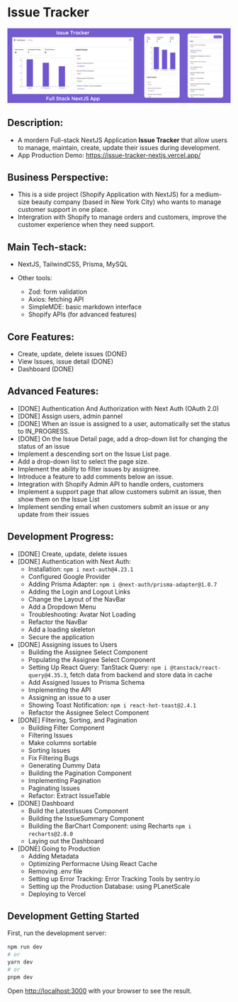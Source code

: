 # Issue Tracker

![Issue Tracker](public/issue-tracker-demo.png)

## Description:

- A mordern Full-stack NextJS Application **Issue Tracker** that allow users to manage, maintain, create, update their issues during development.
- App Production Demo: https://issue-tracker-nextjs.vercel.app/

## Business Perspective:

- This is a side project (Shopify Application with NextJS) for a medium-size beauty company (based in New York City) who wants to manage customer support in one place.
- Intergration with Shopify to manage orders and customers, improve the customer experience when they need support.

## Main Tech-stack:

- NextJS, TailwindCSS, Prisma, MySQL

- Other tools:
  - Zod: form validation
  - Axios: fetching API
  - SimpleMDE: basic markdown interface
  - Shopify APIs (for advanced features)

## Core Features:

- Create, update, delete issues (DONE)
- View Issues, issue detail (DONE)
- Dashboard (DONE)

## Advanced Features:

- [DONE] Authentication And Authorization with Next Auth (OAuth 2.0)
- [DONE] Assign users, admin pannel
- [DONE] When an issue is assigned to a user, automatically set the status to IN_PROGRESS.
- [DONE] On the Issue Detail page, add a drop-down list for changing the status of an issue
- Implement a descending sort on the Issue List page.
- Add a drop-down list to select the page size.
- Implement the ability to filter issues by assignee.
- Introduce a feature to add comments below an issue.
- Integration with Shopify Admin API to handle orders, customers
- Implement a support page that allow customers submit an issue, then show them on the Issue List
- Implement sending email when customers submit an issue or any update from their issues

## Development Progress:

- [DONE] Create, update, delete issues
- [DONE] Authentication with Next Auth:
  - Installation: `npm i next-auth@4.23.1`
  - Configured Google Provider
  - Adding Prisma Adapter: `npm i @next-auth/prisma-adapter@1.0.7`
  - Adding the Login and Logout Links
  - Change the Layout of the NavBar
  - Add a Dropdown Menu
  - Troubleshooting: Avatar Not Loading
  - Refactor the NavBar
  - Add a loading skeleton
  - Secure the application
- [DONE] Assigning issues to Users
  - Building the Assignee Select Component
  - Populating the Assignee Select Component
  - Setting Up React Query: TanStack Query: `npm i @tanstack/react-query@4.35.3`, fetch data from backend and store data in cache
  - Add Assigned Issues to Prisma Schema
  - Implementing the API
  - Assigning an issue to a user
  - Showing Toast Notification: `npm i react-hot-toast@2.4.1`
  - Refactor the Assignee Select Component
- [DONE] Filtering, Sorting, and Pagination
  - Building Filter Component
  - Filtering Issues
  - Make columns sortable
  - Sorting Issues
  - Fix Filtering Bugs
  - Generating Dummy Data
  - Building the Pagination Component
  - Implementing Pagination
  - Paginating Issues
  - Refactor: Extract IssueTable
- [DONE] Dashboard
  - Build the LatestIssues Component
  - Building the IssueSummary Component
  - Building the BarChart Component: using Recharts `npm i recharts@2.8.0`
  - Laying out the Dashboard
- [DONE] Going to Production
  - Adding Metadata
  - Optimizing Performacne Using React Cache
  - Removing .env file
  - Setting up Error Tracking: Error Tracking Tools by sentry.io
  - Setting up the Production Database: using PLanetScale
  - Deploying to Vercel

## Development Getting Started

First, run the development server:

```bash
npm run dev
# or
yarn dev
# or
pnpm dev
```

Open [http://localhost:3000](http://localhost:3000) with your browser to see the result.
